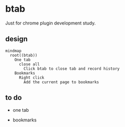 # btab

Just for chrome plugin development study.

## design

```mermaid
mindmap
  root((btab))
    One tab
      close all
        Click btab to close tab and record history
    Bookmarks
      Right click
        Add the current page to bookmarks
```

## to do

* one tab

* bookmarks


